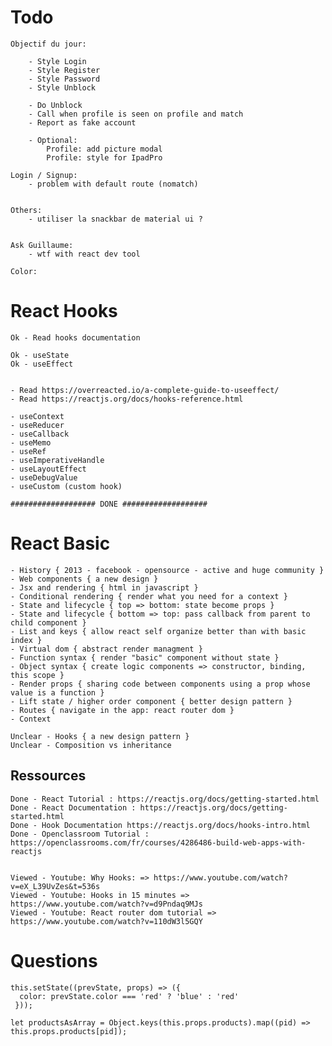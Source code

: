 # Todo

	Objectif du jour:

		- Style Login
		- Style Register
		- Style Password
		- Style Unblock

		- Do Unblock
		- Call when profile is seen on profile and match
		- Report as fake account

		- Optional:
			Profile: add picture modal
			Profile: style for IpadPro

	Login / Signup:
		- problem with default route (nomatch)


	Others:
		- utiliser la snackbar de material ui ?


	Ask Guillaume:
		- wtf with react dev tool

	Color:

# React Hooks

	Ok - Read hooks documentation

	Ok - useState
	Ok - useEffect

	
	- Read https://overreacted.io/a-complete-guide-to-useeffect/
	- Read https://reactjs.org/docs/hooks-reference.html
	
	- useContext
	- useReducer
	- useCallback
	- useMemo
	- useRef
	- useImperativeHandle
	- useLayoutEffect
	- useDebugValue
	- useCustom (custom hook)

	################### DONE ###################

# React Basic

	- History { 2013 - facebook - opensource - active and huge community }
	- Web components { a new design }
	- Jsx and rendering { html in javascript }
	- Conditional rendering { render what you need for a context }
	- State and lifecycle { top => bottom: state become props }
	- State and lifecycle { bottom => top: pass callback from parent to child component }
	- List and keys { allow react self organize better than with basic index }
	- Virtual dom { abstract render managment }
	- Function syntax { render "basic" component without state }
	- Object syntax { create logic components => constructor, binding, this scope }
	- Render props { sharing code between components using a prop whose value is a function }
	- Lift state / higher order component { better design pattern }
	- Routes { navigate in the app: react router dom }
	- Context

	Unclear - Hooks { a new design pattern }
	Unclear - Composition vs inheritance



## Ressources

		
	Done - React Tutorial : https://reactjs.org/docs/getting-started.html
	Done - React Documentation : https://reactjs.org/docs/getting-started.html
	Done - Hook Documentation https://reactjs.org/docs/hooks-intro.html
	Done - Openclassroom Tutorial : https://openclassrooms.com/fr/courses/4286486-build-web-apps-with-reactjs


	Viewed - Youtube: Why Hooks: => https://www.youtube.com/watch?v=eX_L39UvZes&t=536s
	Viewed - Youtube: Hooks in 15 minutes => https://www.youtube.com/watch?v=d9Pndaq9MJs
	Viewed - Youtube: React router dom tutorial => https://www.youtube.com/watch?v=110dW3l5GQY

# Questions

	this.setState((prevState, props) => ({
	  color: prevState.color === 'red' ? 'blue' : 'red'
	 }));

	let productsAsArray = Object.keys(this.props.products).map((pid) => this.props.products[pid]);
